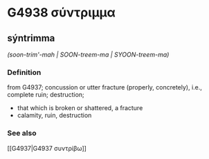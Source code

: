 # G4938 σύντριμμα

## sýntrimma

_(soon-trim'-mah | SOON-treem-ma | SYOON-treem-ma)_

### Definition

from G4937; concussion or utter fracture (properly, concretely), i.e., complete ruin; destruction; 

- that which is broken or shattered, a fracture
- calamity, ruin, destruction

### See also

[[G4937|G4937 συντρίβω]]
